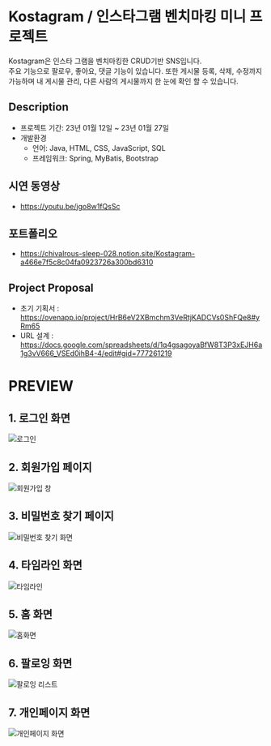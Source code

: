 # Kostagram / 인스타그램 벤치마킹 미니 프로젝트
Kostagram은 인스타 그램을 벤치마킹한 CRUD기반 SNS입니다.<br>
주요 기능으로 팔로우, 좋아요, 댓글 기능이 있습니다. 또한 게시물 등록, 삭제, 수정까지 가능하며 내 게시물 관리, 다른 사람의 게시물까지 한 눈에 확인 할 수 있습니다. 

## Description
- 프로젝트 기간: 23년 01월 12일 ~ 23년 01월 27일
- 개발환경
  - 언어: Java, HTML, CSS, JavaScript, SQL
  - 프레임워크: Spring, MyBatis, Bootstrap

## 시연 동영상
- https://youtu.be/jgo8w1fQsSc

## 포트폴리오
- https://chivalrous-sleep-028.notion.site/Kostagram-a466e7f5c8c04fa0923726a300bd6310

## Project Proposal
- 초기 기획서 : https://ovenapp.io/project/HrB6eV2XBmchm3VeRtjKADCVs0ShFQe8#yRm65
- URL 설계 : https://docs.google.com/spreadsheets/d/1q4gsagoyaBfW8T3P3xEJH6a1g3vV666_VSEd0ihB4-4/edit#gid=777261219

# PREVIEW
## 1. 로그인 화면
![로그인](https://user-images.githubusercontent.com/117792875/224694072-96967ee7-e83c-43b1-b361-fd55648d426a.png)

## 2. 회원가입 페이지
![회원가입 창](https://user-images.githubusercontent.com/117792875/224694368-22e7f149-0843-40a1-a623-5264a8fdf4fc.png)

## 3. 비밀번호 찾기 페이지
![비밀번호 찾기 화면](https://user-images.githubusercontent.com/117792875/224695064-a5077abd-7b81-4061-8c35-251344260cbf.png)

## 4. 타임라인 화면
![타임라인](https://user-images.githubusercontent.com/117792875/224694471-dd41f63d-84b9-43ec-abe7-082be82fb041.png)

## 5. 홈 화면
![홈화면](https://user-images.githubusercontent.com/117792875/224694582-38a360ba-5b83-4861-9623-c69b59d18b90.png)

## 6. 팔로잉 화면
![팔로잉 리스트](https://user-images.githubusercontent.com/117792875/224694707-1994b9d1-34ca-424c-9939-ea4be96ac79a.png)

## 7. 개인페이지 화면
![개인페이지 화면](https://user-images.githubusercontent.com/117792875/224694796-946fa374-d627-431c-a43e-4340b4e10733.png)

